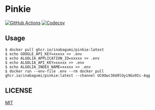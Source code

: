 # Pinkie

[![GitHub Actions](https://github.com/inabagumi/pinkie/workflows/Go/badge.svg)](https://github.com/inabagumi/pinkie/actions?query=workflow%3AGo) [![Codecov](https://codecov.io/gh/inabagumi/pinkie/branch/main/graph/badge.svg)](https://codecov.io/gh/inabagumi/pinkie)

## Usage

```console
$ docker pull ghcr.io/inabagumi/pinkie:latest
$ echo GOOGLE_API_KEY=xxxxx >> .env
$ echo ALGOLIA_APPLICATION_ID=xxxxx >> .env
$ echo ALGOLIA_API_KEY=xxxxx >> .env
$ echo ALGOLIA_INDEX_NAME=xxxxx >> .env
$ docker run --env-file .env --rm docker pull ghcr.io/inabagumi/pinkie:latest --channel UC0Owc36U9lOyi9Gx9Ic-4qg
```

## LICENSE

[MIT](LICENSE)
